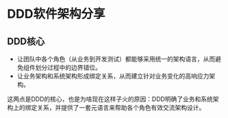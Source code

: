 # DDD软件架构分享

## DDD核心

- 让团队中各个角色（从业务到开发测试）都能够采用统一的架构语言，从而避免组件划分过程中的边界错位。
- 让业务架构和系统架构形成绑定关系，从而建立针对业务变化的高响应力架构。

这两点是DDD的核心，也是为啥现在这样子火的原因：DDD明确了业务和系统架构上的绑定关系，并提供了一套元语言来帮助各个角色有效交流架构设计。